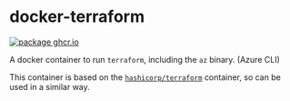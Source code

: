 # docker-terraform

[![package ghcr.io](https://github.com/buluma/terraform-docker/actions/workflows/docker-publish.yml/badge.svg)](https://github.com/buluma/terraform-docker/actions/workflows/docker-publish.yml)

A docker container to run `terraform`, including the `az` binary. (Azure CLI)

This container is based on the [`hashicorp/terraform`](https://hub.docker.com/r/hashicorp/terraform) container, so can be used in a similar way.
